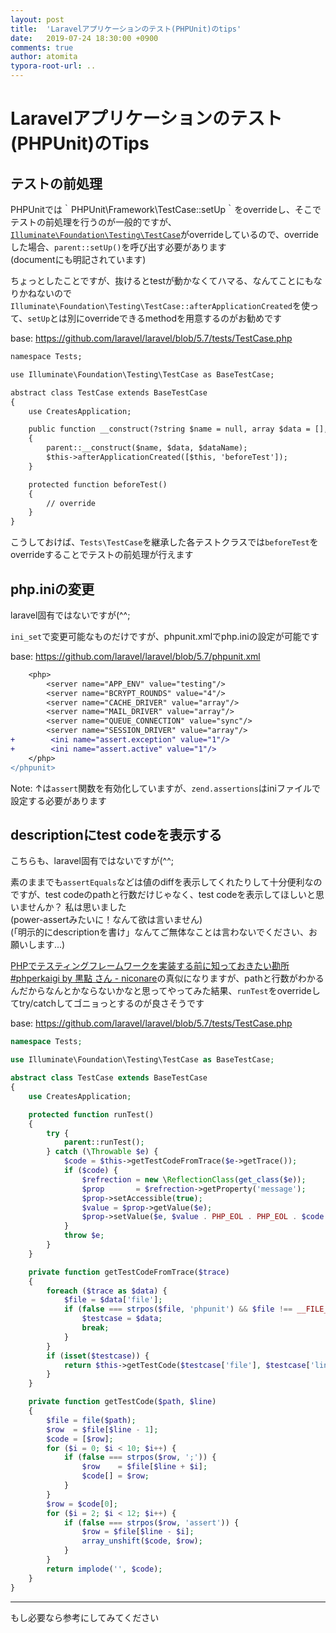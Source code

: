 ```yaml
---
layout: post
title:  'Laravelアプリケーションのテスト(PHPUnit)のtips'
date:   2019-07-24 18:30:00 +0900
comments: true
author: atomita
typora-root-url: ..
---
```


# Laravelアプリケーションのテスト(PHPUnit)のTips

## テストの前処理
PHPUnitでは｀PHPUnit\Framework\TestCase::setUp｀をoverrideし、そこでテストの前処理を行うのが一般的ですが、[`Illuminate\Foundation\Testing\TestCase`](https://github.com/laravel/framework/blob/5.8/src/Illuminate/Foundation/Testing/TestCase.php)がoverrideしているので、overrideした場合、`parent::setUp()`を呼び出す必要があります  
(documentにも明記されています)

ちょっとしたことですが、抜けるとtestが動かなくてハマる、なんてことにもなりかねないので`Illuminate\Foundation\Testing\TestCase::afterApplicationCreated`を使って、`setUp`とは別にoverrideできるmethodを用意するのがお勧めです

base: https://github.com/laravel/laravel/blob/5.7/tests/TestCase.php

```diff
namespace Tests;

use Illuminate\Foundation\Testing\TestCase as BaseTestCase;

abstract class TestCase extends BaseTestCase
{
    use CreatesApplication;

    public function __construct(?string $name = null, array $data = [], string $dataName = '')
    {
        parent::__construct($name, $data, $dataName);
        $this->afterApplicationCreated([$this, 'beforeTest']);
    }

    protected function beforeTest()
    {
        // override
    }
}
```

こうしておけば、`Tests\TestCase`を継承した各テストクラスでは`beforeTest`をoverrideすることでテストの前処理が行えます


## php.iniの変更
laravel固有ではないですが(^^;

`ini_set`で変更可能なものだけですが、phpunit.xmlでphp.iniの設定が可能です

base: https://github.com/laravel/laravel/blob/5.7/phpunit.xml

```diff
    <php>
        <server name="APP_ENV" value="testing"/>
        <server name="BCRYPT_ROUNDS" value="4"/>
        <server name="CACHE_DRIVER" value="array"/>
        <server name="MAIL_DRIVER" value="array"/>
        <server name="QUEUE_CONNECTION" value="sync"/>
        <server name="SESSION_DRIVER" value="array"/>
+        <ini name="assert.exception" value="1"/>
+        <ini name="assert.active" value="1"/>
    </php>
</phpunit>
```

Note: ↑は`assert`関数を有効化していますが、`zend.assertions`はiniファイルで設定する必要があります


## descriptionにtest codeを表示する
こちらも、laravel固有ではないですが(^^;

素のままでも`assertEquals`などは値のdiffを表示してくれたりして十分便利なのですが、test codeのpathと行数だけじゃなく、test codeを表示してほしいと思いませんか？
私は思いました  
(power-assertみたいに！なんて欲は言いません)  
(「明示的にdescriptionを書け」なんてご無体なことは言わないでください、お願いします...)

[PHPでテスティングフレームワークを実装する前に知っておきたい勘所 #phperkaigi by 黒點 さん - niconare](https://niconare.nicovideo.jp/watch/kn2945)の真似になりますが、pathと行数がわかるんだからなんとかならないかなと思ってやってみた結果、`runTest`をoverrideしてtry/catchしてゴニョっとするのが良さそうです

base: https://github.com/laravel/laravel/blob/5.7/tests/TestCase.php

```php
namespace Tests;

use Illuminate\Foundation\Testing\TestCase as BaseTestCase;

abstract class TestCase extends BaseTestCase
{
    use CreatesApplication;

    protected function runTest()
    {
        try {
            parent::runTest();
        } catch (\Throwable $e) {
            $code = $this->getTestCodeFromTrace($e->getTrace());
            if ($code) {
                $refrection = new \ReflectionClass(get_class($e));
                $prop       = $refrection->getProperty('message');
                $prop->setAccessible(true);
                $value = $prop->getValue($e);
                $prop->setValue($e, $value . PHP_EOL . PHP_EOL . $code . PHP_EOL);
            }
            throw $e;
        }
    }

    private function getTestCodeFromTrace($trace)
    {
        foreach ($trace as $data) {
            $file = $data['file'];
            if (false === strpos($file, 'phpunit') && $file !== __FILE__) {
                $testcase = $data;
                break;
            }
        }
        if (isset($testcase)) {
            return $this->getTestCode($testcase['file'], $testcase['line']);
        }
    }

    private function getTestCode($path, $line)
    {
        $file = file($path);
        $row  = $file[$line - 1];
        $code = [$row];
        for ($i = 0; $i < 10; $i++) {
            if (false === strpos($row, ';')) {
                $row    = $file[$line + $i];
                $code[] = $row;
            }
        }
        $row = $code[0];
        for ($i = 2; $i < 12; $i++) {
            if (false === strpos($row, 'assert')) {
                $row = $file[$line - $i];
                array_unshift($code, $row);
            }
        }
        return implode('', $code);
    }
}
```


----


もし必要なら参考にしてみてください
